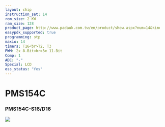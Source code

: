 ```yaml
---
layout: chip
instruction_set: 14
rom_size: 2 KW
ram_size: 128
product_page: http://www.padauk.com.tw/en/product/show.aspx?num=14&kind=41
easypdk_supported: true
programming: otp
maxio: 14
timers: T16<br>T2, T3
PWM: 2x 8-Bit<br>3x 11-Bit
Comp: 1
ADC: "-"
Special: LCD
oss_status: "Yes"
---
```


# PMS154C

<h3>PMS154C-S16/D16</h3>
<img src="{{ site.baseurl }}/images/PMS154C_S16_D16.png"/>
<p></p>